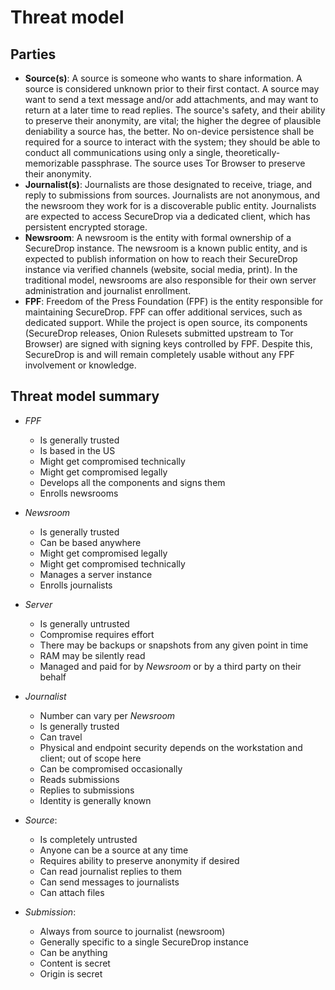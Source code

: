 # Threat model

## Parties

- **Source(s)**: A source is someone who wants to share information. A source is considered unknown prior to their first contact. A source may want to send a text message and/or add attachments, and may want to return at a later time to read replies. The source's safety, and their ability to preserve their anonymity, are vital; the higher the degree of plausible deniability a source has, the better. No on-device persistence shall be required for a source to interact with the system; they should be able to conduct all communications using only a single, theoretically-memorizable passphrase. The source uses Tor Browser to preserve their anonymity.
- **Journalist(s)**: Journalists are those designated to receive, triage, and reply to submissions from sources. Journalists are not anonymous, and the newsroom they work for is a discoverable public entity. Journalists are expected to access SecureDrop via a dedicated client, which has persistent encrypted storage.
- **Newsroom**: A newsroom is the entity with formal ownership of a SecureDrop instance. The newsroom is a known public entity, and is expected to publish information on how to reach their SecureDrop instance via verified channels (website, social media, print). In the traditional model, newsrooms are also responsible for their own server administration and journalist enrollment.
- **FPF**: Freedom of the Press Foundation (FPF) is the entity responsible for maintaining SecureDrop. FPF can offer additional services, such as dedicated support. While the project is open source, its components (SecureDrop releases, Onion Rulesets submitted upstream to Tor Browser) are signed with signing keys controlled by FPF. Despite this, SecureDrop is and will remain completely usable without any FPF involvement or knowledge.

## Threat model summary

- _FPF_
  - Is generally trusted
  - Is based in the US
  - Might get compromised technically
  - Might get compromised legally
  - Develops all the components and signs them
  - Enrolls newsrooms

- _Newsroom_
  - Is generally trusted
  - Can be based anywhere
  - Might get compromised legally
  - Might get compromised technically
  - Manages a server instance
  - Enrolls journalists

- _Server_
  - Is generally untrusted
  - Compromise requires effort
  - There may be backups or snapshots from any given point in time
  - RAM may be silently read
  - Managed and paid for by _Newsroom_ or by a third party on their behalf

- _Journalist_
  - Number can vary per _Newsroom_
  - Is generally trusted
  - Can travel
  - Physical and endpoint security depends on the workstation and client; out of scope here
  - Can be compromised occasionally
  - Reads submissions
  - Replies to submissions
  - Identity is generally known

- _Source_:
  - Is completely untrusted
  - Anyone can be a source at any time
  - Requires ability to preserve anonymity if desired
  - Can read journalist replies to them
  - Can send messages to journalists
  - Can attach files

- _Submission_:
  - Always from source to journalist (newsroom)
  - Generally specific to a single SecureDrop instance
  - Can be anything
  - Content is secret
  - Origin is secret

